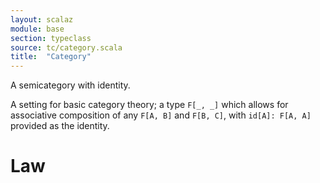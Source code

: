 ```yaml
---
layout: scalaz
module: base
section: typeclass
source: tc/category.scala
title:  "Category"
---
```


A semicategory with identity.

A setting for basic category theory; a type `F[_, _]` which allows for
associative composition of any `F[A, B]` and `F[B, C]`, with `id[A]: F[A, A]`
provided as the identity.

# Law
